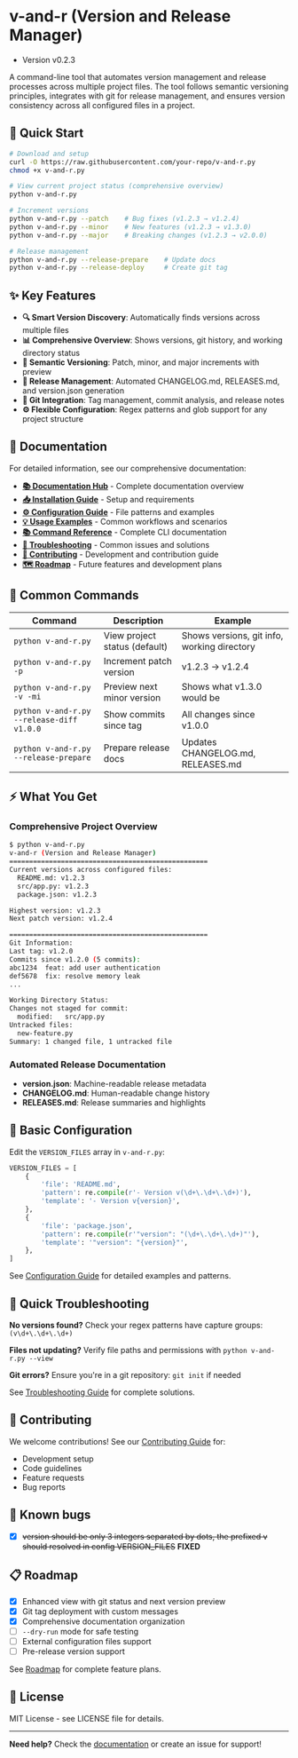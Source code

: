 # v-and-r (Version and Release Manager)

- Version v0.2.3

A command-line tool that automates version management and release processes across multiple project files. The tool follows semantic versioning principles, integrates with git for release management, and ensures version consistency across all configured files in a project.

## 🚀 Quick Start

```bash
# Download and setup
curl -O https://raw.githubusercontent.com/your-repo/v-and-r.py
chmod +x v-and-r.py

# View current project status (comprehensive overview)
python v-and-r.py

# Increment versions
python v-and-r.py --patch    # Bug fixes (v1.2.3 → v1.2.4)
python v-and-r.py --minor    # New features (v1.2.3 → v1.3.0)  
python v-and-r.py --major    # Breaking changes (v1.2.3 → v2.0.0)

# Release management
python v-and-r.py --release-prepare    # Update docs
python v-and-r.py --release-deploy     # Create git tag
```

## ✨ Key Features

- **🔍 Smart Version Discovery**: Automatically finds versions across multiple files
- **📊 Comprehensive Overview**: Shows versions, git history, and working directory status
- **🎯 Semantic Versioning**: Patch, minor, and major increments with preview
- **📝 Release Management**: Automated CHANGELOG.md, RELEASES.md, and version.json generation
- **🔗 Git Integration**: Tag management, commit analysis, and release notes
- **⚙️ Flexible Configuration**: Regex patterns and glob support for any project structure

## 📖 Documentation

For detailed information, see our comprehensive documentation:

- **[📚 Documentation Hub](docs/README.md)** - Complete documentation overview
- **[📥 Installation Guide](docs/installation.md)** - Setup and requirements
- **[⚙️ Configuration Guide](docs/configuration.md)** - File patterns and examples  
- **[💡 Usage Examples](docs/usage-examples.md)** - Common workflows and scenarios
- **[📚 Command Reference](docs/command-reference.md)** - Complete CLI documentation
- **[🔧 Troubleshooting](docs/troubleshooting.md)** - Common issues and solutions
- **[🤝 Contributing](docs/contributing.md)** - Development and contribution guide
- **[🗺️ Roadmap](docs/ROADMAP.md)** - Future features and development plans

## 🎯 Common Commands

| Command | Description | Example |
|---------|-------------|---------|
| `python v-and-r.py` | View project status (default) | Shows versions, git info, working directory |
| `python v-and-r.py -p` | Increment patch version | v1.2.3 → v1.2.4 |
| `python v-and-r.py -v -mi` | Preview next minor version | Shows what v1.3.0 would be |
| `python v-and-r.py --release-diff v1.0.0` | Show commits since tag | All changes since v1.0.0 |
| `python v-and-r.py --release-prepare` | Prepare release docs | Updates CHANGELOG.md, RELEASES.md |

## ⚡ What You Get

### Comprehensive Project Overview
```bash
$ python v-and-r.py
v-and-r (Version and Release Manager)
==================================================
Current versions across configured files:
  README.md: v1.2.3
  src/app.py: v1.2.3
  package.json: v1.2.3

Highest version: v1.2.3
Next patch version: v1.2.4

==================================================
Git Information:
Last tag: v1.2.0
Commits since v1.2.0 (5 commits):
abc1234  feat: add user authentication
def5678  fix: resolve memory leak
...

Working Directory Status:
Changes not staged for commit:
  modified:   src/app.py
Untracked files:
  new-feature.py
Summary: 1 changed file, 1 untracked file
```

### Automated Release Documentation
- **version.json**: Machine-readable release metadata
- **CHANGELOG.md**: Human-readable change history  
- **RELEASES.md**: Release summaries and highlights

## 🔧 Basic Configuration

Edit the `VERSION_FILES` array in `v-and-r.py`:

```python
VERSION_FILES = [
    {
        'file': 'README.md',
        'pattern': re.compile(r'- Version v(\d+\.\d+\.\d+)'),
        'template': '- Version v{version}',
    },
    {
        'file': 'package.json',
        'pattern': re.compile(r'"version": "(\d+\.\d+\.\d+)"'),
        'template': '"version": "{version}"',
    },
]
```

See [Configuration Guide](docs/configuration.md) for detailed examples and patterns.

## 🚦 Quick Troubleshooting

**No versions found?** Check your regex patterns have capture groups: `(v\d+\.\d+\.\d+)`

**Files not updating?** Verify file paths and permissions with `python v-and-r.py --view`

**Git errors?** Ensure you're in a git repository: `git init` if needed

See [Troubleshooting Guide](docs/troubleshooting.md) for complete solutions.

## 🤝 Contributing

We welcome contributions! See our [Contributing Guide](docs/contributing.md) for:
- Development setup
- Code guidelines  
- Feature requests
- Bug reports

## 🐛 Known bugs
- [x] ~~version should be only 3 integers separated by dots, the prefixed v should resolved in config VERSION_FILES~~ **FIXED**


## 📋 Roadmap

- [x] Enhanced view with git status and next version preview
- [x] Git tag deployment with custom messages  
- [x] Comprehensive documentation organization
- [ ] `--dry-run` mode for safe testing
- [ ] External configuration files support
- [ ] Pre-release version support

See [Roadmap](docs/ROADMAP.md) for complete feature plans.

## 📄 License

MIT License - see LICENSE file for details.

---

**Need help?** Check the [documentation](docs/) or create an issue for support!